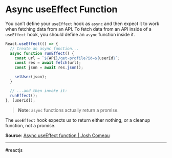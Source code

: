 # Async useEffect Function

You can’t define your `useEffect` hook as `async` and then expect it to work when fetching data from an API. To fetch data from an API inside of a `useEffect` hook, you should define an `async` function inside it.

```jsx
React.useEffect(() => {
  // Create an async function...
  async function runEffect() {
    const url = `${API}/get-profile?id=${userId}`;
    const res = await fetch(url);
    const json = await res.json();

    setUser(json);
  }

  // ...and then invoke it:
  runEffect();
}, [userId]);
```

> **Note**: `async` functions actually return a promise.

The `useEffect` hook expects us to return either nothing, or a cleanup function, not a promise.

**Source**: [Async useEffect function | Josh Comeau](https://www.joshwcomeau.com/react/common-beginner-mistakes/#async-effect-function-9)

---
#reactjs